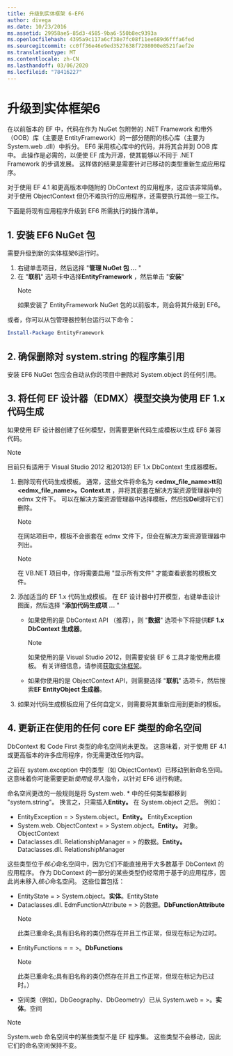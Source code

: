 ```yaml
---
title: 升级到实体框架 6-EF6
author: divega
ms.date: 10/23/2016
ms.assetid: 29958ae5-85d3-4585-9ba6-550b8ec9393a
ms.openlocfilehash: 4395a9c117a6cf38e7fc08f11ee689d6fffa6fed
ms.sourcegitcommit: cc0ff36e46e9ed3527638f7208000e8521faef2e
ms.translationtype: MT
ms.contentlocale: zh-CN
ms.lasthandoff: 03/06/2020
ms.locfileid: "78416227"
---
```

# <a name="upgrading-to-entity-framework-6"></a>升级到实体框架6

在以前版本的 EF 中，代码在作为 NuGet 包附带的 .NET Framework 和带外（OOB）库（主要是 EntityFramework）的一部分随附的核心库（主要为 System.web .dll）中拆分。 EF6 采用核心库中的代码，并将其合并到 OOB 库中。 此操作是必需的，以便使 EF 成为开源，使其能够以不同于 .NET Framework 的步调发展。 这样做的结果是需要针对已移动的类型重新生成应用程序。

对于使用 EF 4.1 和更高版本中随附的 DbContext 的应用程序，这应该非常简单。 对于使用 ObjectContext 但仍不难执行的应用程序，还需要执行其他一些工作。

下面是将现有应用程序升级到 EF6 所需执行的操作清单。

## <a name="1-install-the-ef6-nuget-package"></a>1. 安装 EF6 NuGet 包

需要升级到新的实体框架6运行时。

1. 右键单击项目，然后选择 "**管理 NuGet 包 ...** "  
2. 在 "**联机**" 选项卡中选择**EntityFramework** ，然后单击 "**安装**"  
   > [!NOTE]
   > 如果安装了 EntityFramework NuGet 包的以前版本，则会将其升级到 EF6。

或者，你可以从包管理器控制台运行以下命令：

``` powershell
Install-Package EntityFramework
```

## <a name="2-ensure-that-assembly-references-to-systemdataentitydll-are-removed"></a>2. 确保删除对 system.string 的程序集引用

安装 EF6 NuGet 包应会自动从你的项目中删除对 System.object 的任何引用。

## <a name="3-swap-any-ef-designer-edmx-models-to-use-ef-6x-code-generation"></a>3. 将任何 EF 设计器（EDMX）模型交换为使用 EF 1.x 代码生成

如果使用 EF 设计器创建了任何模型，则需要更新代码生成模板以生成 EF6 兼容代码。

> [!NOTE]
> 目前只有适用于 Visual Studio 2012 和2013的 EF 1.x DbContext 生成器模板。

1. 删除现有代码生成模板。 通常，这些文件将命名为 **\<edmx_file_name\>tt**和 **\<edmx_file_name\>。Context.tt** ，并将其嵌套在解决方案资源管理器中的 edmx 文件下。 可以在解决方案资源管理器中选择模板，然后按**Del**键将它们删除。  
   > [!NOTE]
   > 在网站项目中，模板不会嵌套在 edmx 文件下，但会在解决方案资源管理器中列出。  

   > [!NOTE]
   > 在 VB.NET 项目中，你将需要启用 "显示所有文件" 才能查看嵌套的模板文件。
2. 添加适当的 EF 1.x 代码生成模板。 在 EF 设计器中打开模型，右键单击设计图面，然后选择 "**添加代码生成项 ...** "
    - 如果使用的是 DbContext API （推荐），则 "**数据**" 选项卡下将提供**EF 1.x DbContext 生成器**。  
      > [!NOTE]
      > 如果使用的是 Visual Studio 2012，则需要安装 EF 6 工具才能使用此模板。 有关详细信息，请参阅[获取实体框架](~/ef6/fundamentals/install.md)。  

    - 如果你使用的是 ObjectContext API，则需要选择 "**联机**" 选项卡，然后搜索**EF EntityObject 生成器**。  
3. 如果对代码生成模板应用了任何自定义，则需要将其重新应用到更新的模板。

## <a name="4-update-namespaces-for-any-core-ef-types-being-used"></a>4. 更新正在使用的任何 core EF 类型的命名空间

DbContext 和 Code First 类型的命名空间尚未更改。 这意味着，对于使用 EF 4.1 或更高版本的许多应用程序，你无需更改任何内容。

之前在 system.exception 中的类型（如 ObjectContext）已移动到新命名空间。 这意味着你可能需要更新*使用*或*导入*指令，以针对 EF6 进行构建。

命名空间更改的一般规则是将 System.web. * 中的任何类型都移到 "system.string"。 换言之，只需插入**Entity。** 在 System.object 之后。 例如：

- EntityException = > System.object。**Entity。** EntityException  
- System.web. ObjectContext = > System.object。**Entity。** 对象。 ObjectContext  
- Dataclasses.dll. RelationshipManager = > 的数据。**Entity。** Dataclasses.dll. RelationshipManager  

这些类型位于*核心*命名空间中，因为它们不能直接用于大多数基于 DbContext 的应用程序。 作为 DbContext 的一部分的某些类型仍经常用于基于的应用程序，因此尚未移入*核心*命名空间。 这些位置包括：

- EntityState = > System.object。**实体**。EntityState  
- Dataclasses.dll. EdmFunctionAttribute = > 的数据。**DbFunctionAttribute**  
  > [!NOTE]
  > 此类已重命名;具有旧名称的类仍然存在并且工作正常，但现在标记为过时。  
- EntityFunctions = = >。**DbFunctions**  
  > [!NOTE]
  > 此类已重命名;具有旧名称的类仍然存在并且工作正常，但现在标记为已过时。）  
- 空间类（例如，DbGeography、DbGeometry）已从 System.web = >。**实体**。空间

> [!NOTE]
> System.web 命名空间中的某些类型不是 EF 程序集。 这些类型不会移动，因此它们的命名空间保持不变。
